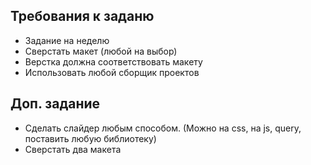 ## Требования к заданю 
  - Задание на неделю
  - Сверстать макет (любой на выбор)
  - Верстка должна соответствовать макету
  - Использовать любой сборщик проектов

## Доп. задание
  - Сделать слайдер любым способом. (Можно на css, на js, query, поставить любую библиотеку)
  - Сверстать два макета
